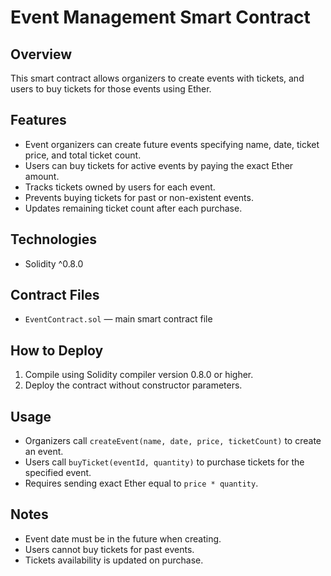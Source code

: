 # Event Management Smart Contract

## Overview
This smart contract allows organizers to create events with tickets, and users to buy tickets for those events using Ether.

## Features
- Event organizers can create future events specifying name, date, ticket price, and total ticket count.
- Users can buy tickets for active events by paying the exact Ether amount.
- Tracks tickets owned by users for each event.
- Prevents buying tickets for past or non-existent events.
- Updates remaining ticket count after each purchase.

## Technologies
- Solidity ^0.8.0

## Contract Files
- `EventContract.sol` — main smart contract file

## How to Deploy
1. Compile using Solidity compiler version 0.8.0 or higher.
2. Deploy the contract without constructor parameters.

## Usage
- Organizers call `createEvent(name, date, price, ticketCount)` to create an event.
- Users call `buyTicket(eventId, quantity)` to purchase tickets for the specified event.
- Requires sending exact Ether equal to `price * quantity`.

## Notes
- Event date must be in the future when creating.
- Users cannot buy tickets for past events.
- Tickets availability is updated on purchase.
